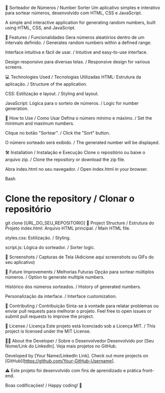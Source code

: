 🎲 Sorteador de Números / Number Sorter
Um aplicativo simples e interativo para sortear números, desenvolvido com HTML, CSS e JavaScript.

A simple and interactive application for generating random numbers, built using HTML, CSS, and JavaScript.

🚀 Features / Funcionalidades
Gera números aleatórios dentro de um intervalo definido. / Generates random numbers within a defined range.

Interface intuitiva e fácil de usar. / Intuitive and easy-to-use interface.

Design responsivo para diversas telas. / Responsive design for various screens.

💻 Technologies Used / Tecnologias Utilizadas
HTML: Estrutura da aplicação. / Structure of the application.

CSS: Estilização e layout. / Styling and layout.

JavaScript: Lógica para o sorteio de números. / Logic for number generation.

🧭 How to Use / Como Usar
Defina o número mínimo e máximo. / Set the minimum and maximum numbers.

Clique no botão "Sortear". / Click the "Sort" button.

O número sorteado será exibido. / The generated number will be displayed.

🛠️ Installation / Instalação e Execução
Clone o repositório ou baixe o arquivo zip. / Clone the repository or download the zip file.

Abra index.html no seu navegador. / Open index.html in your browser.

Bash

# Clone the repository / Clonar o repositório
git clone [URL_DO_SEU_REPOSITORIO]
📁 Project Structure / Estrutura do Projeto
index.html: Arquivo HTML principal. / Main HTML file.

styles.css: Estilização. / Styling.

script.js: Lógica do sorteador. / Sorter logic.

📸 Screenshots / Capturas de Tela
(Adicione aqui screenshots ou GIFs do seu aplicativo)

🔮 Future Improvements / Melhorias Futuras
Opção para sortear múltiplos números. / Option to generate multiple numbers.

Histórico dos números sorteados. / History of generated numbers.

Personalização da interface. / Interface customization.

🤝 Contributing / Contribuição
Sinta-se à vontade para relatar problemas ou enviar pull requests para melhorar o projeto.
Feel free to open issues or submit pull requests to improve the project.

📜 License / Licença
Este projeto está licenciado sob a Licença MIT. / This project is licensed under the MIT License.

👨‍💻 About the Developer / Sobre o Desenvolvedor
Desenvolvido por [Seu Nome/Link do LinkedIn]. Veja mais projetos no GitHub.

Developed by [Your Name/LinkedIn Link]. Check out more projects on [GitHub](https://github.com/Your-GitHub-Username].

⚠️ Este projeto foi desenvolvido com fins de aprendizado e prática front-end.

Boas codificações! / Happy coding! 🚀
